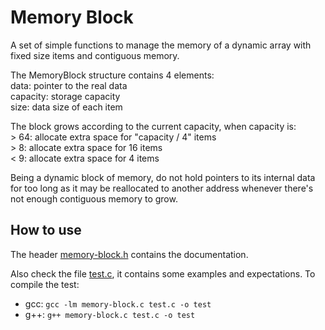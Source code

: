 # Memory Block

A set of simple functions to manage the memory of a dynamic array with fixed size items and contiguous memory.

The MemoryBlock structure contains 4 elements:  
data: pointer to the real data  
capacity: storage capacity  
size: data size of each item

The block grows according to the current capacity, when capacity is:  
&gt; 64: allocate extra space for "capacity / 4" items  
&gt; 8: allocate extra space for 16 items  
&lt; 9: allocate extra space for 4 items

Being a dynamic block of memory, do not hold pointers to its internal data for too long as it may be reallocated to another address whenever there's not enough contiguous memory to grow.

## How to use

The header [memory-block.h](memory-block.h) contains the documentation.

Also check the file [test.c](test.c), it contains some examples and expectations. To compile the test:  
- gcc: <code>gcc -lm memory-block.c test.c -o test</code>  
- g++: <code>g++ memory-block.c test.c -o test</code>
